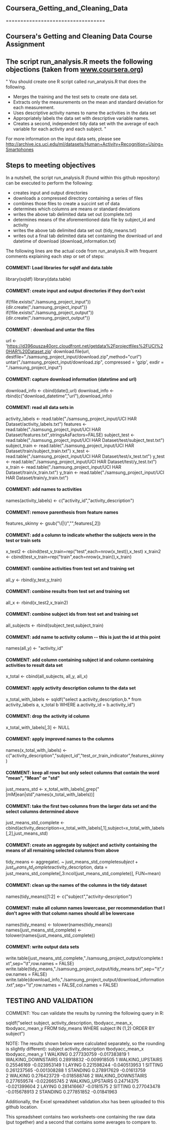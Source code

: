 ## Coursera_Getting_and_Cleaning_Data
==================================

## Coursera's Getting and Cleaning Data Course Assignment

## The script run_analysis.R meets the following objections (taken from www.coursera.org)

"
You should create one R script called run_analysis.R that does the following. 
* Merges the training and the test sets to create one data set.
* Extracts only the measurements on the mean and standard deviation for each measurement. 
* Uses descriptive activity names to name the activities in the data set
* Appropriately labels the data set with descriptive variable names. 
* Creates a second, independent tidy data set with the average of each variable for each activity and each subject. 
"

For more information on the input data sets, please see http://archive.ics.uci.edu/ml/datasets/Human+Activity+Recognition+Using+Smartphones 

## Steps to meeting objectives

In a nutshell, the script run_analysis.R (found within this github repository) can be executed to perform the following:

* creates input and output directories
* downloads a compressed directory containing a series of files
* combines those files to create a succint set of data
* determines which columns are means or standard deviations
* writes the above tab delimited data set out (complete.txt)
* determines means of the aforementioned data file by subject_id and activity
* writes the above tab delimited data set out (tidy_means.txt)
* writes out a final tab delimited data set containing the download url and datetime of download (download_information.txt)

The following lines are the actual code from run_analysis.R with frequent comments explaining each step or set of steps:

#### COMMENT: Load libraries for sqldf and data.table
library(sqldf)
library(data.table)
#### COMMENT: create input and output directories if they don't exist
if(!file.exists("./samsung_project_input")) {dir.create("./samsung_project_input")}
if(!file.exists("./samsung_project_output")) {dir.create("./samsung_project_output")}
#### COMMENT : download and untar the files 
url <- 'https://d396qusza40orc.cloudfront.net/getdata%2Fprojectfiles%2FUCI%20HAR%20Dataset.zip'
download.file(url, destfile="./samsung_project_input/download.zip",method="curl")
untar("./samsung_project_input/download.zip", compressed = 'gzip', exdir = "./samsung_project_input")
#### COMMENT: capture download information (datetime and url)
download_info                  <- cbind(date(),url)
download_info                  <- rbind(c("download_datetime","url"),download_info)
#### COMMENT: read all data sets in
activity_labels            <- read.table("./samsung_project_input/UCI HAR Dataset/activity_labels.txt")
features                   <- read.table("./samsung_project_input/UCI HAR Dataset/features.txt",stringsAsFactors=FALSE)
subject_test               <- read.table("./samsung_project_input/UCI HAR Dataset/test/subject_test.txt")
subject_train              <- read.table("./samsung_project_input/UCI HAR Dataset/train/subject_train.txt")
x_test                     <- read.table("./samsung_project_input/UCI HAR Dataset/test/x_test.txt")
y_test                     <- read.table("./samsung_project_input/UCI HAR Dataset/test/y_test.txt")
x_train                    <- read.table("./samsung_project_input/UCI HAR Dataset/train/x_train.txt")
y_train                    <- read.table("./samsung_project_input/UCI HAR Dataset/train/y_train.txt")
#### COMMENT: add names to activities
names(activity_labels)     <- c("activity_id","activity_description")
#### COMMENT: remove parenthesis from feature names
features_skinny            <- gsub("\\(|\\)","",features[,2])
#### COMMENT: add a column to indicate whether the subjects were in the test or train sets
x_test2                    <- cbind(test_v_train=rep("test",each=nrow(x_test)),x_test)
x_train2                   <- cbind(test_v_train=rep("train",each=nrow(x_train)),x_train)
#### COMMENT: combine activities from test set and training set
all_y                      <- rbind(y_test,y_train)
#### COMMENT: combine results from test set and training set
all_x                      <- rbind(x_test2,x_train2)
#### COMMENT: combine subject ids from test set and training set
all_subjects               <- rbind(subject_test,subject_train)
#### COMMENT: add name to activity column -- this is just the id at this point
names(all_y)               <- "activity_id"
#### COMMENT: add column containing subject id and column containing activities to result data set
x_total                    <- cbind(all_subjects, all_y, all_x)
#### COMMENT: apply activity description column to the data set
x_total_with_labels        <- sqldf("select a.activity_description,b.* from activity_labels a, x_total b WHERE a.activity_id = b.activity_id")
#### COMMENT: drop the activity id column
x_total_with_labels[,3]    <- NULL
#### COMMENT: apply improved names to the columns
names(x_total_with_labels) <- c("activity_description","subject_id","test_or_train_indicator",features_skinny)
#### COMMENT: keep all rows but only select columns that contain the word "mean", "Mean" or "std"
just_means_std             <- x_total_with_labels[,grep("[mM]ean|std",names(x_total_with_labels))]
#### COMMENT: take the first two columns from the larger data set and the select columns determined above
just_means_std_complete    <- cbind(activity_description=x_total_with_labels[,1],subject=x_total_with_labels[,2],just_means_std) 
#### COMMENT: create an aggregate by subject and activity containing the means of all remaining selected columns from above
tidy_means                 <- aggregate(. ~ just_means_std_complete$subject + just_means_std_complete$activity_description, data = just_means_std_complete[,3:ncol(just_means_std_complete)], FUN=mean)
#### COMMENT: clean up the names of the columns in the tidy dataset
names(tidy_means)[1:2]     <- c("subject","activity-description") 
#### COMMENT: make all column names lowercase, per recommendation that I don't agree with that column names should all be lowercase
names(tidy_means)          <- tolower(names(tidy_means))
names(just_means_std_complete) <- tolower(names(just_means_std_complete))
#### COMMENT: write output data sets
write.table(just_means_std_complete,"./samsung_project_output/complete.txt",sep="\t",row.names = FALSE)
write.table(tidy_means,"./samsung_project_output/tidy_means.txt",sep="\t",row.names = FALSE)
write.table(download_info,"./samsung_project_output/download_information.txt",sep="\t",row.names = FALSE,col.names = FALSE)

## TESTING AND VALIDATION

COMMENT: You can validate the results by running the following query in R:

sqldf("select subject, activity_description, tbodyacc_mean_x, tbodyacc_mean_y FROM tidy_means WHERE subject IN (1,2) 
ORDER BY subject")

NOTE: The results shown below were calculated separately, so the rounding is slightly different):
subject activity_description tbodyacc_mean_x tbodyacc_mean_y
1	      WALKING	             0.277330759	   -0.017383819
1	      WALKING_DOWNSTAIRS   0.28918832	     -0.009918505
1	      WALKING_UPSTAIRS	   0.25546169	     -0.023953149
1	      LAYING	             0.221598244	   -0.040513953
1	      SITTING	             0.261237565	   -0.001308288
1	      STANDING	           0.278917629	   -0.01613759			
2	      WALKING	             0.276423729	   -0.018588746
2	      WALKING_DOWNSTAIRS   0.277659574	   -0.022665745
2	      WALKING_UPSTAIRS	   0.24714375	     -0.021399604
2	      LAYING	             0.281416667	   -0.0181575
2	      SITTING	             0.277043478	   -0.015678913
2	      STANDING	           0.277851852	   -0.01841963

Additionally, the Excel spreadsheet validation.xlsx has been uploaded to this github location.  

This spreadsheet contains two worksheets-one containing the raw data (put together) and a second that contains some averages to compare to.

